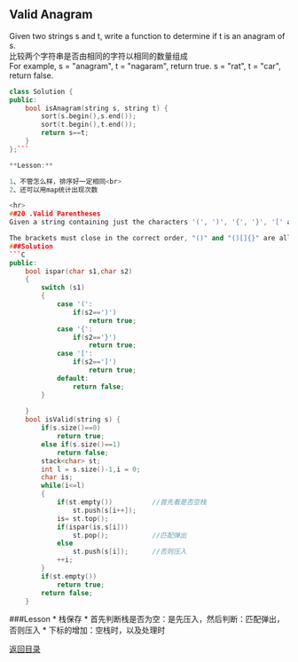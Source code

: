 
## Valid Anagram

Given two strings s and t, write a function to determine if t is an anagram of s.
<br>
比较两个字符串是否由相同的字符以相同的数量组成<br>
For example,
s = "anagram", t = "nagaram", return true.
s = "rat", t = "car", return false. 


```C++
class Solution {
public:
    bool isAnagram(string s, string t) {
        sort(s.begin(),s.end());
        sort(t.begin(),t.end());
        return s==t;
    }
};```

**Lesson:**

1、不管怎么样，排序好一定相同<br>
2、还可以用map统计出现次数  

<hr>
##20 .Valid Parentheses   
Given a string containing just the characters '(', ')', '{', '}', '[' and ']', determine if the input string is valid.

The brackets must close in the correct order, "()" and "()[]{}" are all valid but "(]" and "([)]" are not.
###Solution
```C
public:
    bool ispar(char s1,char s2)
    {
        switch (s1)
        {
            case '(':
                if(s2==')')
                    return true;
            case '{':
                if(s2=='}')
                    return true;
            case '[':
                if(s2==']')
                    return true;
            default:
                return false;
        }
            
    }
    bool isValid(string s) {
        if(s.size()==0)
            return true;
        else if(s.size()==1)
            return false;
        stack<char> st;
        int l = s.size()-1,i = 0;
        char is;
        while(i<=l)
        {
            if(st.empty())          //首先看是否空栈
                st.push(s[i++]);
            is= st.top();
            if(ispar(is,s[i]))
                st.pop();           //匹配弹出
            else
                st.push(s[i]);      //否则压入
            ++i;
        }
        if(st.empty())
            return true;
        return false;
    }
```
###Lesson
* 
栈保存
* 
首先判断栈是否为空：是先压入，然后判断：匹配弹出，否则压入
* 
下标的增加：空栈时，以及处理时

[返回目录](README.md)